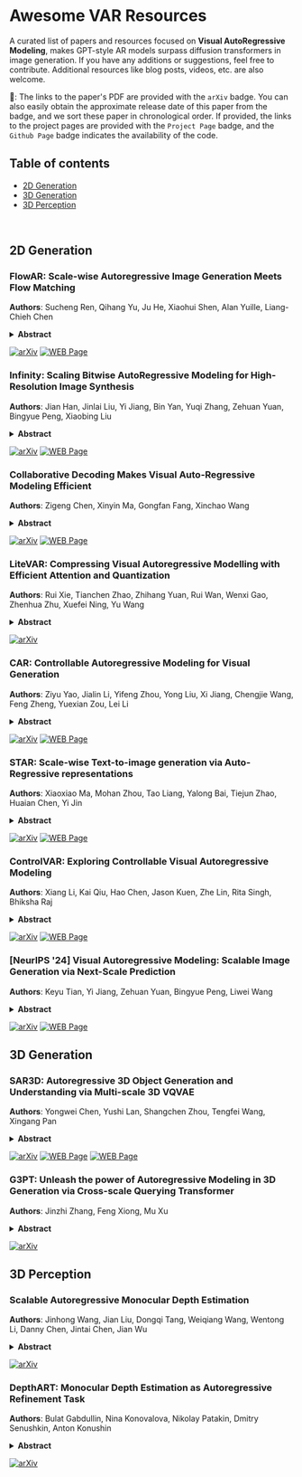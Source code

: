 # Awesome VAR Resources
A curated list of papers and resources focused on **Visual AutoRegressive Modeling**, makes GPT-style AR models surpass diffusion transformers in image generation. If you have any additions or suggestions, feel free to contribute. Additional resources like blog posts, videos, etc. are also welcome.

📢: The links to the paper's PDF are provided with the `arXiv` badge. You can also easily obtain the approximate release date of this paper from the badge, and we sort these paper in chronological order. If provided, the links to the project pages are provided with the `Project Page` badge, and the `Github Page` badge indicates the availability of the code.

## Table of contents
- [2D Generation](#2D-Generation)
- [3D Generation](#3D-Generation)
- [3D Perception](#3D-Perception)

<br>

## 2D Generation

### FlowAR: Scale-wise Autoregressive Image Generation Meets Flow Matching
**Authors**: Sucheng Ren, Qihang Yu, Ju He, Xiaohui Shen, Alan Yuille, Liang-Chieh Chen
<details span>
<summary><b>Abstract</b></summary>
Autoregressive (AR) modeling has achieved remarkable success in natural language processing by enabling models to generate text with coherence and contextual understanding through next token prediction. Recently, in image generation, VAR proposes scale-wise autoregressive modeling, which extends the next token prediction to the next scale prediction, preserving the 2D structure of images. However, VAR encounters two primary challenges: (1) its complex and rigid scale design limits generalization in next scale prediction, and (2) the generator's dependence on a discrete tokenizer with the same complex scale structure restricts modularity and flexibility in updating the tokenizer. To address these limitations, we introduce FlowAR, a general next scale prediction method featuring a streamlined scale design, where each subsequent scale is simply double the previous one. This eliminates the need for VAR's intricate multi-scale residual tokenizer and enables the use of any off-the-shelf Variational AutoEncoder (VAE). Our simplified design enhances generalization in next scale prediction and facilitates the integration of Flow Matching for high-quality image synthesis. We validate the effectiveness of FlowAR on the challenging ImageNet-256 benchmark, demonstrating superior generation performance compared to previous methods. 
</details>

[![arXiv](https://img.shields.io/badge/arXiv-2412.15205-b31b1b.svg)](https://arxiv.org/pdf/2412.15205) [![WEB Page](https://img.shields.io/badge/Github-Page-159957.svg)](https://github.com/OliverRensu/FlowAR)

### Infinity: Scaling Bitwise AutoRegressive Modeling for High-Resolution Image Synthesis
**Authors**: Jian Han, Jinlai Liu, Yi Jiang, Bin Yan, Yuqi Zhang, Zehuan Yuan, Bingyue Peng, Xiaobing Liu
<details span>
<summary><b>Abstract</b></summary>
We present Infinity, a Bitwise Visual AutoRegressive Modeling capable of generating high-resolution, photorealistic images following language instruction. Infinity redefines visual autoregressive model under a bitwise token prediction framework with an infinite-vocabulary tokenizer & classifier and bitwise self-correction mechanism, remarkably improving the generation capacity and details. By theoretically scaling the tokenizer vocabulary size to infinity and concurrently scaling the transformer size, our method significantly unleashes powerful scaling capabilities compared to vanilla VAR. Infinity sets a new record for autoregressive text-to-image models, outperforming top-tier diffusion models like SD3-Medium and SDXL. Notably, Infinity surpasses SD3-Medium by improving the GenEval benchmark score from 0.62 to 0.73 and the ImageReward benchmark score from 0.87 to 0.96, achieving a win rate of 66%. Without extra optimization, Infinity generates a high-quality 1024x1024 image in 0.8 seconds, making it 2.6x faster than SD3-Medium and establishing it as the fastest text-to-image model. Models and codes will be released to promote further exploration of Infinity for visual generation and unified tokenizer modeling.
</details>

[![arXiv](https://img.shields.io/badge/arXiv-2412.04431-b31b1b.svg)](https://arxiv.org/pdf/2412.04431) [![WEB Page](https://img.shields.io/badge/Github-Page-159957.svg)](https://github.com/FoundationVision/Infinity)

### Collaborative Decoding Makes Visual Auto-Regressive Modeling Efficient
**Authors**: Zigeng Chen, Xinyin Ma, Gongfan Fang, Xinchao Wang
<details span>
<summary><b>Abstract</b></summary>
In the rapidly advancing field of image generation, Visual Auto-Regressive (VAR) modeling has garnered considerable attention for its innovative next-scale prediction approach. This paradigm offers substantial improvements in efficiency, scalability, and zero-shot generalization. Yet, the inherently coarse-to-fine nature of VAR introduces a prolonged token sequence, leading to prohibitive memory consumption and computational redundancies. To address these bottlenecks, we propose Collaborative Decoding (CoDe), a novel efficient decoding strategy tailored for the VAR framework. CoDe capitalizes on two critical observations: the substantially reduced parameter demands at larger scales and the exclusive generation patterns across different scales. Based on these insights, we partition the multi-scale inference process into a seamless collaboration between a large model and a small model. The large model serves as the 'drafter', specializing in generating low-frequency content at smaller scales, while the smaller model serves as the 'refiner', solely focusing on predicting high-frequency details at larger scales. This collaboration yields remarkable efficiency with minimal impact on quality: CoDe achieves a 1.7x speedup, slashes memory usage by around 50%, and preserves image quality with only a negligible FID increase from 1.95 to 1.98. When drafting steps are further decreased, CoDe can achieve an impressive 2.9x acceleration ratio, reaching 41 images/s at 256x256 resolution on a single NVIDIA 4090 GPU, while preserving a commendable FID of 2.27. 
</details>

[![arXiv](https://img.shields.io/badge/arXiv-2411.17787-b31b1b.svg)](https://arxiv.org/pdf/2411.17787) [![WEB Page](https://img.shields.io/badge/Github-Page-159957.svg)](https://github.com/czg1225/code)

### LiteVAR: Compressing Visual Autoregressive Modelling with Efficient Attention and Quantization
**Authors**: Rui Xie, Tianchen Zhao, Zhihang Yuan, Rui Wan, Wenxi Gao, Zhenhua Zhu, Xuefei Ning, Yu Wang
<details span>
<summary><b>Abstract</b></summary>
Visual Autoregressive (VAR) has emerged as a promising approach in image generation, offering competitive potential and performance comparable to diffusion-based models. However, current AR-based visual generation models require substantial computational resources, limiting their applicability on resource-constrained devices. To address this issue, we conducted analysis and identified significant redundancy in three dimensions of the VAR model: (1) the attention map, (2) the attention outputs when using classifier free guidance, and (3) the data precision. Correspondingly, we proposed efficient attention mechanism and low-bit quantization method to enhance the efficiency of VAR models while maintaining performance. With negligible performance lost (less than 0.056 FID increase), we could achieve 85.2% reduction in attention computation, 50% reduction in overall memory and 1.5x latency reduction. To ensure deployment feasibility, we developed efficient training-free compression techniques and analyze the deployment feasibility and efficiency gain of each technique.
</details>

[![arXiv](https://img.shields.io/badge/arXiv-2411.17178-b31b1b.svg)](https://arxiv.org/pdf/2411.17178)

### CAR: Controllable Autoregressive Modeling for Visual Generation
**Authors**: Ziyu Yao, Jialin Li, Yifeng Zhou, Yong Liu, Xi Jiang, Chengjie Wang, Feng Zheng, Yuexian Zou, Lei Li
<details span>
<summary><b>Abstract</b></summary>
Controllable generation, which enables fine-grained control over generated outputs, has emerged as a critical focus in visual generative models. Currently, there are two primary technical approaches in visual generation: diffusion models and autoregressive models. Diffusion models, as exemplified by ControlNet and T2I-Adapter, offer advanced control mechanisms, whereas autoregressive models, despite showcasing impressive generative quality and scalability, remain underexplored in terms of controllability and flexibility. In this study, we introduce Controllable AutoRegressive Modeling (CAR), a novel, plug-and-play framework that integrates conditional control into multi-scale latent variable modeling, enabling efficient control generation within a pre-trained visual autoregressive model. CAR progressively refines and captures control representations, which are injected into each autoregressive step of the pre-trained model to guide the generation process. Our approach demonstrates excellent controllability across various types of conditions and delivers higher image quality compared to previous methods. Additionally, CAR achieves robust generalization with significantly fewer training resources compared to those required for pre-training the model. To the best of our knowledge, we are the first to propose a control framework for pre-trained autoregressive visual generation models.
</details>

[![arXiv](https://img.shields.io/badge/arXiv-2410.04671-b31b1b.svg)](https://arxiv.org/pdf/2410.04671) [![WEB Page](https://img.shields.io/badge/Github-Page-159957.svg)](https://github.com/MiracleDance/CAR)


### STAR: Scale-wise Text-to-image generation via Auto-Regressive representations
**Authors**: Xiaoxiao Ma, Mohan Zhou, Tao Liang, Yalong Bai, Tiejun Zhao, Huaian Chen, Yi Jin
<details span>
<summary><b>Abstract</b></summary>
We present STAR, a text-to-image model that employs scale-wise auto-regressive paradigm. Unlike VAR, which is limited to class-conditioned synthesis within a fixed set of predetermined categories, our STAR enables text-driven open-set generation through three key designs: To boost diversity and generalizability with unseen combinations of objects and concepts, we introduce a pre-trained text encoder to extract representations for textual constraints, which we then use as guidance. To improve the interactions between generated images and fine-grained textual guidance, making results more controllable, additional cross-attention layers are incorporated at each scale. Given the natural structure correlation across different scales, we leverage 2D Rotary Positional Encoding (RoPE) and tweak it into a normalized version. This ensures consistent interpretation of relative positions across token maps at different scales and stabilizes the training process. Extensive experiments demonstrate that STAR surpasses existing benchmarks in terms of fidelity,image text consistency, and aesthetic quality. Our findings emphasize the potential of auto-regressive methods in the field of high-quality image synthesis, offering promising new directions for the T2I field currently dominated by diffusion methods.
</details>

[![arXiv](https://img.shields.io/badge/arXiv-2406.10797-b31b1b.svg)](https://arxiv.org/pdf/2406.10797) [![WEB Page](https://img.shields.io/badge/Github-Page-159957.svg)](https://github.com/krennic999/STAR)

### ControlVAR: Exploring Controllable Visual Autoregressive Modeling
**Authors**: Xiang Li, Kai Qiu, Hao Chen, Jason Kuen, Zhe Lin, Rita Singh, Bhiksha Raj
<details span>
<summary><b>Abstract</b></summary>
Conditional visual generation has witnessed remarkable progress with the advent of diffusion models (DMs), especially in tasks like control-to-image generation. However, challenges such as expensive computational cost, high inference latency, and difficulties of integration with large language models (LLMs) have necessitated exploring alternatives to DMs. This paper introduces ControlVAR, a novel framework that explores pixel-level controls in visual autoregressive (VAR) modeling for flexible and efficient conditional generation. In contrast to traditional conditional models that learn the conditional distribution, ControlVAR jointly models the distribution of image and pixel-level conditions during training and imposes conditional controls during testing. To enhance the joint modeling, we adopt the next-scale AR prediction paradigm and unify control and image representations. A teacher-forcing guidance strategy is proposed to further facilitate controllable generation with joint modeling. Extensive experiments demonstrate the superior efficacy and flexibility of ControlVAR across various conditional generation tasks against popular conditional DMs, \eg, ControlNet and T2I-Adaptor.
</details>

[![arXiv](https://img.shields.io/badge/arXiv-2406.09750-b31b1b.svg)](https://arxiv.org/pdf/2406.09750) [![WEB Page](https://img.shields.io/badge/Github-Page-159957.svg)](https://github.com/lxa9867/ControlVAR)


### [NeurIPS '24] Visual Autoregressive Modeling: Scalable Image Generation via Next-Scale Prediction
**Authors**: Keyu Tian, Yi Jiang, Zehuan Yuan, Bingyue Peng, Liwei Wang
<details span>
<summary><b>Abstract</b></summary>
We present Visual AutoRegressive modeling (VAR), a new generation paradigm that redefines the autoregressive learning on images as coarse-to-fine "next-scale prediction" or "next-resolution prediction", diverging from the standard raster-scan "next-token prediction". This simple, intuitive methodology allows autoregressive (AR) transformers to learn visual distributions fast and generalize well: VAR, for the first time, makes GPT-like AR models surpass diffusion transformers in image generation. On ImageNet 256x256 benchmark, VAR significantly improve AR baseline by improving Frechet inception distance (FID) from 18.65 to 1.73, inception score (IS) from 80.4 to 350.2, with around 20x faster inference speed. It is also empirically verified that VAR outperforms the Diffusion Transformer (DiT) in multiple dimensions including image quality, inference speed, data efficiency, and scalability. Scaling up VAR models exhibits clear power-law scaling laws similar to those observed in LLMs, with linear correlation coefficients near -0.998 as solid evidence. VAR further showcases zero-shot generalization ability in downstream tasks including image in-painting, out-painting, and editing. These results suggest VAR has initially emulated the two important properties of LLMs: Scaling Laws and zero-shot task generalization. We have released all models and codes to promote the exploration of AR/VAR models for visual generation and unified learning.
</details>

[![arXiv](https://img.shields.io/badge/arXiv-2404.02905-b31b1b.svg)](https://arxiv.org/pdf/2404.02905) [![WEB Page](https://img.shields.io/badge/Github-Page-159957.svg)](https://github.com/FoundationVision/VAR)


## 3D Generation
### SAR3D: Autoregressive 3D Object Generation and Understanding via Multi-scale 3D VQVAE
**Authors**: Yongwei Chen, Yushi Lan, Shangchen Zhou, Tengfei Wang, Xingang Pan
<details span>
<summary><b>Abstract</b></summary>
Autoregressive models have demonstrated remarkable success across various fields, from large language models (LLMs) to large multimodal models (LMMs) and 2D content generation, moving closer to artificial general intelligence (AGI). Despite these advances, applying autoregressive approaches to 3D object generation and understanding remains largely unexplored. This paper introduces Scale AutoRegressive 3D (SAR3D), a novel framework that leverages a multi-scale 3D vector-quantized variational autoencoder (VQVAE) to tokenize 3D objects for efficient autoregressive generation and detailed understanding. By predicting the next scale in a multi-scale latent representation instead of the next single token, SAR3D reduces generation time significantly, achieving fast 3D object generation in just 0.82 seconds on an A6000 GPU. Additionally, given the tokens enriched with hierarchical 3D-aware information, we finetune a pretrained LLM on them, enabling multimodal comprehension of 3D content. Our experiments show that SAR3D surpasses current 3D generation methods in both speed and quality and allows LLMs to interpret and caption 3D models comprehensively.
</details>

[![arXiv](https://img.shields.io/badge/arXiv-2411.16856-b31b1b.svg)](https://arxiv.org/pdf/2411.16856) [![WEB Page](https://img.shields.io/badge/Project-Page-159957.svg)](https://cyw-3d.github.io/projects/SAR3D/) [![WEB Page](https://img.shields.io/badge/Github-Page-159957.svg)](https://github.com/cyw-3d/SAR3D)

### G3PT: Unleash the power of Autoregressive Modeling in 3D Generation via Cross-scale Querying Transformer
**Authors**: Jinzhi Zhang, Feng Xiong, Mu Xu
<details span>
<summary><b>Abstract</b></summary>
Autoregressive transformers have revolutionized generative models in language processing and shown substantial promise in image and video generation. However, these models face significant challenges when extended to 3D generation tasks due to their reliance on next-token prediction to learn token sequences, which is incompatible with the unordered nature of 3D data. Instead of imposing an artificial order on 3D data, in this paper, we introduce G3PT, a scalable coarse-to-fine 3D generative model utilizing a cross-scale querying transformer. The key is to map point-based 3D data into discrete tokens with different levels of detail, naturally establishing a sequential relationship between different levels suitable for autoregressive modeling. Additionally, the cross-scale querying transformer connects tokens globally across different levels of detail without requiring an ordered sequence. Benefiting from this approach, G3PT features a versatile 3D generation pipeline that effortlessly supports diverse conditional structures, enabling the generation of 3D shapes from various types of conditions. Extensive experiments demonstrate that G3PT achieves superior generation quality and generalization ability compared to previous 3D generation methods. Most importantly, for the first time in 3D generation, scaling up G3PT reveals distinct power-law scaling behaviors.
</details>

[![arXiv](https://img.shields.io/badge/arXiv-2409.06322-b31b1b.svg)](https://arxiv.org/pdf/2409.06322)

## 3D Perception
### Scalable Autoregressive Monocular Depth Estimation
**Authors**: Jinhong Wang, Jian Liu, Dongqi Tang, Weiqiang Wang, Wentong Li, Danny Chen, Jintai Chen, Jian Wu
<details span>
<summary><b>Abstract</b></summary>
This paper shows that the autoregressive model is an effective and scalable monocular depth estimator. Our idea is simple: We tackle the monocular depth estimation (MDE) task with an autoregressive prediction paradigm, based on two core designs. First, our depth autoregressive model (DAR) treats the depth map of different resolutions as a set of tokens, and conducts the low-to-high resolution autoregressive objective with a patch-wise casual mask. Second, our DAR recursively discretizes the entire depth range into more compact intervals, and attains the coarse-to-fine granularity autoregressive objective in an ordinal-regression manner. By coupling these two autoregressive objectives, our DAR establishes new state-of-the-art (SOTA) on KITTI and NYU Depth v2 by clear margins. Further, our scalable approach allows us to scale the model up to 2.0B and achieve the best RMSE of 1.799 on the KITTI dataset (5% improvement) compared to 1.896 by the current SOTA (Depth Anything). DAR further showcases zero-shot generalization ability on unseen datasets. These results suggest that DAR yields superior performance with an autoregressive prediction paradigm, providing a promising approach to equip modern autoregressive large models (e.g., GPT-4o) with depth estimation capabilities.
</details>

[![arXiv](https://img.shields.io/badge/arXiv-2411.11361-b31b1b.svg)](https://arxiv.org/pdf/2411.11361)

### DepthART: Monocular Depth Estimation as Autoregressive Refinement Task
**Authors**: Bulat Gabdullin, Nina Konovalova, Nikolay Patakin, Dmitry Senushkin, Anton Konushin
<details span>
<summary><b>Abstract</b></summary>
Despite recent success in discriminative approaches in monocular depth estimation its quality remains limited by training datasets. Generative approaches mitigate this issue by leveraging strong priors derived from training on internet-scale datasets. Recent studies have demonstrated that large text-to-image diffusion models achieve state-of-the-art results in depth estimation when fine-tuned on small depth datasets. Concurrently, autoregressive generative approaches, such as the Visual AutoRegressive modeling~(VAR), have shown promising results in conditioned image synthesis. Following the visual autoregressive modeling paradigm, we introduce the first autoregressive depth estimation model based on the visual autoregressive transformer. Our primary contribution is DepthART -- a novel training method formulated as Depth Autoregressive Refinement Task. Unlike the original VAR training procedure, which employs static targets, our method utilizes a dynamic target formulation that enables model self-refinement and incorporates multi-modal guidance during training. Specifically, we use model predictions as inputs instead of ground truth token maps during training, framing the objective as residual minimization. Our experiments demonstrate that the proposed training approach significantly outperforms visual autoregressive modeling via next-scale prediction in the depth estimation task. The Visual Autoregressive Transformer trained with our approach on Hypersim achieves superior results on a set of unseen benchmarks compared to other generative and discriminative baselines.
</details>

[![arXiv](https://img.shields.io/badge/arXiv-2409.15010-b31b1b.svg)](https://arxiv.org/pdf/2409.15010)